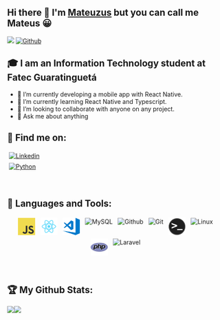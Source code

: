 ## Hi there 👋 I'm [Mateuzus][website] but you can call me Mateus 😀
![](https://visitor-badge.laobi.icu/badge?page_id=mateuzus.CharalambosIoannou) [![Github](https://img.shields.io/github/followers/mateuzus?label=Followers&logo=Github)](https://github.com/mateuzus)




## 🎓 I am an Information Technology student at Fatec Guaratinguetá

- 🔭 I’m currently developing a mobile app with React Native.
- 🌱 I’m currently learning React Native and Typescript.
- 👯 I’m looking to collaborate with anyone on any project.
- 💬 Ask me about anything

## :email: Find me on:

<!--
[<img align="left" alt="CharalambosIoannou" width="40px" src="https://raw.githubusercontent.com/iconic/open-iconic/master/svg/globe.svg" />][website]
[<img align="left" alt="CharalambosIoannou | LinkedIn" width="40px" src="https://cdn.jsdelivr.net/npm/simple-icons@v3/icons/linkedin.svg" />][linkedin]
[<img align="left" alt="CharalambosIoannou | Mail" width="40px" src="https://cdn.jsdelivr.net/npm/simple-icons@v3/icons/gmail.svg" />][mail]
-->

<p align="center">

 <a href="https://www.linkedin.com/in/mateusmarcelino" target="_blank" rel="noopener noreferrer"> <img src="https://logodownload.org/wp-content/uploads/2019/03/linkedin-logo.png" alt="Linkedin" height="40" style="vertical-align:top; margin:4px"></a><br/>
 <a href="mailto:mateusdsmarcelino@gmail.com"> <img src="https://logodownload.org/wp-content/uploads/2018/03/gmail-logo-1-1-2048x471.png" alt="Python" height="40" style="vertical-align:top; margin:4px"></a> 
  
</p>

<br />


## 🧰 Languages and Tools:
<p align="center">
<img src="https://raw.githubusercontent.com/github/explore/80688e429a7d4ef2fca1e82350fe8e3517d3494d/topics/javascript/javascript.png" alt="Javascript" height="40" style="vertical-align:top; margin:4px">
 <img src="https://raw.githubusercontent.com/github/explore/80688e429a7d4ef2fca1e82350fe8e3517d3494d/topics/react/react.png" alt="React" height="40" style="vertical-align:top; margin:4px" alt="Windows" height="40" style="vertical-align:top; margin:4px">
<img src="https://raw.githubusercontent.com/github/explore/80688e429a7d4ef2fca1e82350fe8e3517d3494d/topics/visual-studio-code/visual-studio-code.png" alt="VS Code" height="40" style="vertical-align:top; margin:4px">
<img src="https://logodownload.org/wp-content/uploads/2016/10/mysql-logo-6.png" alt="MySQL" height="40" style="vertical-align:top; margin:4px">
<img src="https://image.flaticon.com/icons/png/512/25/25657.png" alt="Github" height="40" style="vertical-align:top; margin:4px">
<img src="https://cdn.icon-icons.com/icons2/1381/PNG/512/git_93585.png" alt="Git" height="40" style="vertical-align:top; margin:4px">
<img src="https://raw.githubusercontent.com/github/explore/80688e429a7d4ef2fca1e82350fe8e3517d3494d/topics/terminal/terminal.png" alt="Terminal" height="40" style="vertical-align:top; margin:4px">
<img src="https://image.flaticon.com/icons/png/512/226/226772.png" alt="Linux" height="40" style="vertical-align:top; margin:4px" alt="Windows" height="40" style="vertical-align:top; margin:4px">

<img src="https://raw.githubusercontent.com/github/explore/80688e429a7d4ef2fca1e82350fe8e3517d3494d/topics/php/php.png" alt="Php" height="40" style="vertical-align:top; margin:4px" alt="Windows" height="40" style="vertical-align:top; margin:4px">
 
 <img src="https://cdn.icon-icons.com/icons2/2699/PNG/512/laravel_logo_icon_170314.png" alt="Laravel" height="40" style="vertical-align:top; margin:4px" alt="Windows" height="40" style="vertical-align:top; margin:4px">
</p>

<br />



## :trophy: My Github Stats:

<!--
![GitHub stats](https://readme-stats-cfgj2cxdy.vercel.app/api?username=CharalambosIoannou&count_private=true&show_icons=true&theme=tokyonight)
![Top Langs](https://readme-stats-cfgj2cxdy.vercel.app/api/top-langs/?username=CharalambosIoannou&hide=php&theme=tokyonight)
-->
<div>
<a href="https://readme-stats-cfgj2cxdy.vercel.app/api?username=mateuzus&count_private=true&show_icons=true&theme=tokyonight">
  <img  align="left" src="https://readme-stats-cfgj2cxdy.vercel.app/api?username=mateuzus&count_private=true&show_icons=true&theme=tokyonight" />
</a>
<a href="https://readme-stats-cfgj2cxdy.vercel.app/api/top-langs/?username=mateuzus&hide=php&theme=tokyonight">
  <img align="left" src="https://readme-stats-cfgj2cxdy.vercel.app/api/top-langs/?username=mateuzus&hide=php&theme=tokyonight" />
</a>
</div>



[website]: https://mateuzus.github.io/
[linkedin]: https://linkedin.com/in/mateusdsmarcelino
[mail]: mailto:mateusdsmarcelino@gmail.com



